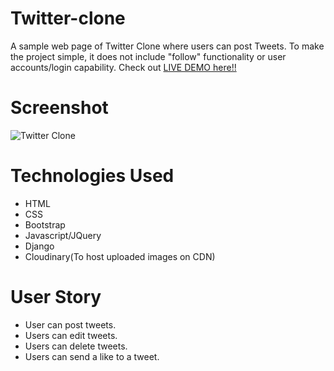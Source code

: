 # Twitter-clone
A sample web page of Twitter Clone where users can post Tweets. To make the project simple, it does not include "follow" functionality or user accounts/login capability.
Check out [LIVE DEMO here!!]( https://twitter-clone-kyerstin.herokuapp.com/ )
# Screenshot
 ![Twitter Clone](https://user-images.githubusercontent.com/80643320/157335525-7acc65ea-5921-4475-9282-4da7054b7138.png)

# Technologies Used
* HTML
* CSS
* Bootstrap
* Javascript/JQuery
* Django
* Cloudinary(To host uploaded images on CDN)
# User Story
* User can post tweets.
* Users can edit tweets.
* Users can delete tweets.
* Users can send a like to a tweet.
